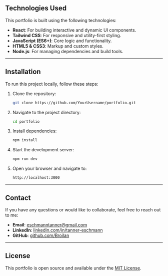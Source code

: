 ## Technologies Used

This portfolio is built using the following technologies:

- **React**: For building interactive and dynamic UI components.
- **Tailwind CSS**: For responsive and utility-first styling.
- **JavaScript (ES6+)**: Core logic and functionality.
- **HTML5 & CSS3**: Markup and custom styles.
- **Node.js**: For managing dependencies and build tools.

---

## Installation
To run this project locally, follow these steps:

1. Clone the repository:
   ```bash
   git clone https://github.com/YourUsername/portfolio.git
   ```

2. Navigate to the project directory:
   ```bash
   cd portfolio
   ```

3. Install dependencies:
   ```bash
   npm install
   ```

4. Start the development server:
   ```bash
   npm run dev
   ```

5. Open your browser and navigate to:
   ```
   http://localhost:3000
   ```

---

## Contact

If you have any questions or would like to collaborate, feel free to reach out to me:

- **Email**: eschmanntanner@gmail.com
- **LinkedIn**: [linkedin.com/in/tanner-eschmann](https://www.linkedin.com/in/tanner-eschmann/)
- **GitHub**: [github.com/Broilan](https://github.com/Broilan)

---

## License

This portfolio is open source and available under the [MIT License](LICENSE).
